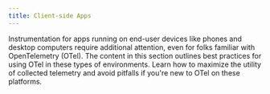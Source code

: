 ```yaml
---
title: Client-side Apps
---
```


Instrumentation for apps running on end-user devices like phones and desktop
computers require additional attention, even for folks familiar with
OpenTelemetry (OTel). The content in this section outlines best practices for using
OTel in these types of environments. Learn how to maximize the utility of collected telemetry and avoid pitfalls if you're new to OTel on these platforms.
